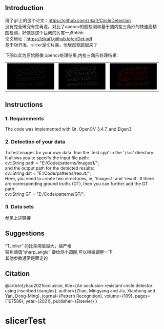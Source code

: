 ## Introduction
用了git上的这个论文：https://github.com/zikai1/CircleDetection  
没有完全研究有空再说。对比了opencv的圆检测和基于圆内接三角形的快速高精圆检测，好像是这个巨佬的厉害一点hhhh  
论文地址：https://zikai1.github.io/cirDet.pdf  
基于Qt开发，slicer是切片类，他居然能跑起来？  

下图以此为原始图像,opencv处理结果,内接三角形处理结果:  

<table>
    <tr>
         <td ><center><img src="https://github.com/AKYakult/sliceTest/blob/main/origin.png"> </center></td>
        <td ><center><img src="https://github.com/AKYakult/sliceTest/blob/main/opencv_result.png"> </center></td>
        <td ><center><img src="https://github.com/AKYakult/sliceTest/blob/main/new.png"> </center></td>
    </tr>
</table>


## Instructions
### 1. Requirements
The code was implemented with Qt, OpenCV 3.4.7, and Eigen3.

### 2. Detection of your data
To test images for your own data. Run the 'test.cpp' in the './src' directory.  
It allows you to specify the input file path:  
cv::String path = "E:/Code/patterns/Images1/";  
and the output path for the detected results:  
cv::String dst = "E:/Code/patterns/result/";  
Here, you need to create two directories, ie, 'Images1' and 'result'. If there are corresponding ground truths (GT), then you can further add the GT path:  
cv::String GT = "E:/Code/patterns/GT/";

### 3. Data sets
参见上述链接


## Suggestions

“T_inlier” 的比率阈值越大，越严格  
锐角阈值“sharp_angle” 要检测小圆圈,可以稍微调整一下  
其他参数通常是固定的  

## Citation
@article{zhao2021occlusion, title={An occlusion-resistant circle detector using inscribed triangles}, author={Zhao, Mingyang and Jia, Xiaohong and Yan, Dong-Ming}, journal={Pattern Recognition}, volume={109}, pages={107588}, year={2021}, publisher={Elsevier} }
# slicerTest
